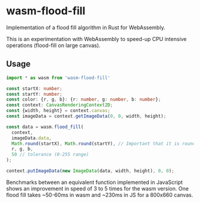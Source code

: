 # wasm-flood-fill

Implementation of a flood fill algorithm in Rust for WebAssembly.

This is an experimentation with WebAssembly to speed-up CPU intensive operations (flood-fill on large canvas).


## Usage 

```typescript
import * as wasm from 'wasm-flood-fill'

const startX: number;
const startY: number;
const color: {r, g, b}: {r: number, g: number, b: number};
const context: CanvasRenderingContext2D;
const {width, height} = context.canvas;
const imageData = context.getImageData(0, 0, width, height);

const data = wasm.flood_fill(
  context, 
  imageData.data, 
  Math.round(startX), Math.round(startY), // Important that it is rounded before passing it to wasm
  r, g, b,  
  50 // tolerance (0-255 range)
);

context.putImageData(new ImageData(data, width, height), 0, 0);
```

Benchmarks between an equivalent function implemented in JavaScript shows an improvement in speed of 3 to 5 times for the wasm version.
One flood fill takes ~50-60ms in wasm and ~230ms in JS for a 800x660 canvas.